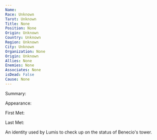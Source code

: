 ```yaml
---
Name: 
Race: Unknown
Tarot: Unknown
Title: None
Position: None
Origin: Unknown
Country: Unknown
Region: Unknown
City: Unknown
Organization: None
Origin: Unknown
Allies: None
Enemies: None
Associates: None
isDead: False
Cause: None
---
```

Summary:

Appearance: 

First Met: 

Last Met: 

An identity used by Lumis to check up on the status of Benecio's tower. 